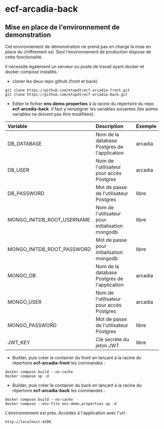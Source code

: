# ecf-arcadia-back

## Mise en place de l'environnement de demonstration

Cet environnement de démonstration ne prend pas en charge la mise en place du chiffrement ssl. Seul l'environnement de production dispose de cette fonctionalité.

Il nécessite également un serveur ou poste de travail ayant docker et docker compose installés.

- cloner les deux repo github (front et back)

```
git clone https://github.com/etupdt/ecf-arcadia-front.git
git clone https://github.com/etupdt/ecf-arcadia-back.git
```

- Editer le fichier **env.demo.properties** à la racine du répertoire du repo **ecf-arcadia-back**. Il faut y renseigner les variables suivantes (les autres variables ne doivent pas être modifiées):

| Variable | Description | Exemple |
| :--- | :--- | :--- |
| DB_DATABASE | Nom de la database Postgres de l'application | arcadia |
| DB_USER | Nom de l'utilisateur pour accès Postgres | arcadia |
| DB_PASSWORD | Mot de passe de l'utilisateur Postgres | libre |
| MONGO_INITDB_ROOT_USERNAME | Nom de l'utilisateur pour initialisation mongodb | libre |
| MONGO_INITDB_ROOT_PASSWORD | Mot de passe pour initialisation mongodb | libre |
| MONGO_DB | Nom de la database Postgres de l'application | arcadia |
| MONGO_USER | Nom de l'utilisateur pour accès Postgres | arcadia |
| MONGO_PASSWORD | Mot de passe de l'utilisateur Postgres | libre |
| JWT_KEY | Clé secrète du jeton JWT | libre |

- Builder, puis créer le container du front en lançant à la racine du répertoire **ecf-arcadia-front** les commandes :

```
docker compose build --no-cache
docker compose up -d
```
- Builder, puis créer le container du back en lançant à la racine du répertoire **ecf-arcadia-back** les commandes :

```
docker compose build --no-cache
docker compose --env-file env.demo.properties up -d
```

L'environnement est près. Accédez à l'application avec l'url :

```
http://localhost:4200
```
